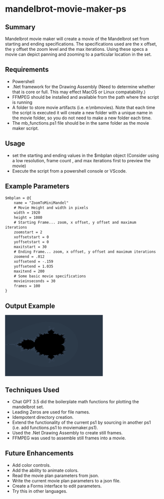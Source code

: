 # mandelbrot-movie-maker-ps

## Summary
Mandelbrot movie maker will create a movie of the Mandelbrot set from starting and ending specifications. The specifications used are the x offset, the y offset the zoom level and the max iterations. Using these specs a movie can depict panning and zooming to a particular location in the set.

## Requirements
* Powershell
* .Net framework for the Drawing Assembly (Need to determine whether that is core or full. This may effect MacOS or Linux compatability.)
* FFMPEG should be installed and available from the path where the script is running
* A folder to store movie artifacts (i.e. e:\mbmovies). Note that each time the script is executed it will create a new folder with a unique name in the movie folder, so you do not need to make a new folder each time.
* The mb_functions.ps1 file should be in the same folder as the movie maker script.

## Usage
* set the starting and ending values in the $mbplan object (Consider using a low resolution, frame count , and max iterations first to preview the movie)
* Execute the script from a powershell console or VScode.

## Example Parameters
```
$mbplan = @{
    name = "ZoomToMiniMandel"
    # Movie Height and width in pixels
    width = 1920
    height = 1080
    # Starting Frame... zoom, x offset, y offset and maximum iterations
    zoomstart = 2
    xoffsetstart = 0
    yoffsetstart = 0
    maxitstart = 30
    # Ending Frame... zoom, x offset, y offset and maximum iterations
    zoomend = .012
    xoffsetend = -.159
    yoffsetend = 1.035
    maxitend = 200
    # Some basic movie specifications
    movieinseconds = 30
    frames = 100
}
```

## Output Example
![alt text](images/mb_5frame.gif)

## Techniques Used
* Chat GPT 3.5 did the boilerplate math functions for plotting the mandelbrot set.
* Leading Zeros are used for file names.
* Idempotent directory creation.
* Extend the functionality of the current ps1 by sourcing in another ps1 (i.e. add functions.ps1 to moviemaker.ps1).
* Used the .Net Drawing Assembly to create still frames.
* FFMPEG was used to assemble still frames into a movie.

## Future Enhancements
* Add color controls.
* Add the ability to animate colors.
* Read the movie plan parameters from json.
* Write the current movie plan parameters to a json file.
* Create a Forms interface to edit parameters.
* Try this in other languages.

